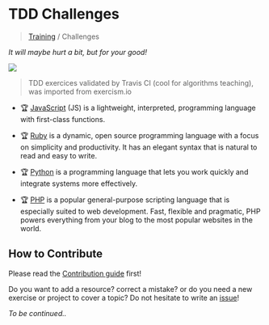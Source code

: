 # TDD Challenges

> [Training](https://github.com/simplonco/training) / Challenges

_It will maybe hurt a bit, but for your good!_

![](https://media.giphy.com/media/l0HlHp2aBxnKirj3O/giphy.gif)

> TDD exercices validated by Travis CI (cool for algorithms teaching), was imported from exercism.io

* :trophy: [JavaScript](https://github.com/simplonco/js-challenges)
  (JS) is a lightweight, interpreted, programming language with first-class functions.
  
* :trophy: [Ruby](https://github.com/simplonco/ruby-challenges)
  is a dynamic, open source programming language with a focus on simplicity and productivity. It has an elegant syntax that is natural to read and easy to write.
  
* :trophy: [Python](https://github.com/simplonco/python-challenges)
  is a programming language that lets you work quickly and integrate systems more effectively.
  
* :trophy: [PHP](https://github.com/simplonco/php-challenges)
  is a popular general-purpose scripting language that is especially suited to web development. Fast, flexible and pragmatic, PHP powers everything from your blog to the most popular websites in the world.

## How to Contribute

Please read the [Contribution guide](https://github.com/simplonco/training/blob/master/CONTRIBUTING.md) first!

Do you want to add a resource? correct a mistake? or do you need a new exercise or project to cover a topic?
Do not hesitate to write an [issue](https://github.com/simplonco/challenges/issues)!

_To be continued.._
